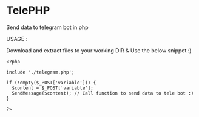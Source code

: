 # TelePHP
Send data to telegram bot in php


USAGE :

Download and extract files to your working DIR & Use the below snippet :)

```
<?php

include './telegram.php';

if (!empty($_POST['variable'])) {
  $content = $_POST['variable'];
  SendMessage($content); // Call function to send data to tele bot :)
}

?>
```
